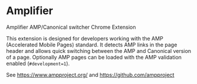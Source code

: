# Amplifier
Amplifier AMP/Canonical switcher Chrome Extension

This extension is designed for developers working with the AMP (Accelerated Mobile Pages) standard.  It detects AMP links
in the page header and allows quick switching between the AMP and Canonical version of a page.  Optionally AMP pages can be loaded
with the AMP validation enabled (`#development=1`).

See https://www.ampproject.org/ and https://github.com/ampproject
